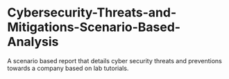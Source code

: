 # Cybersecurity-Threats-and-Mitigations-Scenario-Based-Analysis
A scenario based report that details cyber security threats and preventions towards a company based on lab tutorials. 

